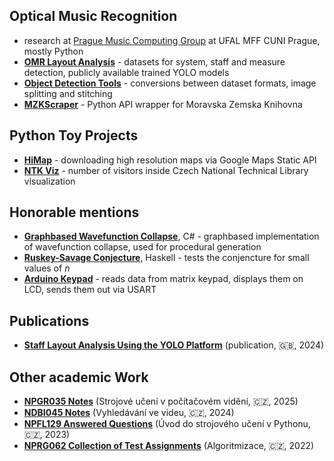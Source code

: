 ## Optical Music Recognition

- research at [Prague Music Computing Group](https://ufal.mff.cuni.cz/pmcg) at UFAL MFF CUNI Prague, mostly Python
- [**OMR Layout Analysis**](https://github.com/v-dvorak/omr-layout-analysis) - datasets for system, staff and measure detection, publicly available trained YOLO models
- [**Object Detection Tools**](https://github.com/v-dvorak/od-tools) - conversions between dataset formats, image splitting and stitching
- [**MZKScraper**](https://github.com/v-dvorak/mzkscraper) - Python API wrapper for Moravska Zemska Knihovna

## Python Toy Projects

- [**HiMap**](https://github.com/v-dvorak/himap) - downloading high resolution maps via Google Maps Static API
- [**NTK Viz**](https://github.com/v-dvorak/ntk-viz) - number of visitors inside Czech National Technical Library visualization

## Honorable mentions

- [**Graphbased Wavefunction Collapse**](https://github.com/v-dvorak/graphbased-wfc), C# - graphbased implementation of wavefunction collapse, used for procedural generation
- [**Ruskey-Savage Conjecture**](https://github.com/v-dvorak/ruskey-savage-conjecture), Haskell - tests the conjencture for small values of *n*
- [**Arduino Keypad**](https://github.com/v-dvorak/arduino-keypad) - reads data from matrix keypad, displays them on LCD, sends them out via USART

## Publications

- [**Staff Layout Analysis Using the YOLO Platform**](https://arxiv.org/abs/2411.15741) (publication, 🇬🇧, 2024)

## Other academic Work

- [**NPGR035 Notes**](https://github.com/v-dvorak/npgr035-notes) (Strojové učení v počítačovém vidění, 🇨🇿, 2025)
- [**NDBI045 Notes**](https://github.com/v-dvorak/ndbi045-notes) (Vyhledávání ve videu, 🇨🇿, 2024)
- [**NPFL129 Answered Questions**](https://github.com/v-dvorak/npfl129-answers) (Úvod do strojového učení v Pythonu, 🇨🇿, 2023)
- [**NPRG062 Collection of Test Assignments**](https://github.com/v-dvorak/nprg062-exam) (Algoritmizace, 🇨🇿, 2022)
